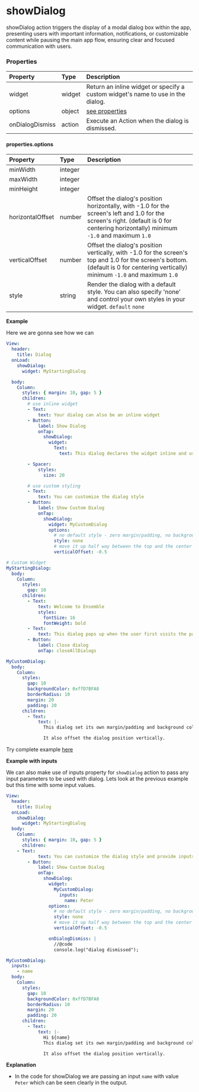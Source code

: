 # showDialog

showDialog action triggers the display of a modal dialog box within the app, presenting users with important information, notifications, or customizable content while pausing the main app flow, ensuring clear and focused communication with users.

### Properties

| Property        | Type   | Description                                                                     |
| :-------------- | :----- | :------------------------------------------------------------------------------ |
| widget          | widget | Return an inline widget or specify a custom widget's name to use in the dialog. |
| options         | object | [see properties](#propertiesoptions)                                            |
| onDialogDismiss | action | Execute an Action when the dialog is dismissed.                                 |

#### properties.options

| Property        | Type   | Description                                                                     |
| :-------------- | :----- | :------------------------------------------------------------------------------ |
| minWidth         | integer | |
| maxWidth         | integer | |
| minHeight        | integer | |
| horizontalOffset | number  | Offset the dialog's position horizontally, with -1.0 for the screen's left and 1.0 for the screen's right. (default is 0 for centering horizontally) minimum `-1.0` and maximum `1.0` |
| verticalOffset   | number  | Offset the dialog's position vertically, with -1.0 for the screen's top and 1.0 for the screen's bottom. (default is 0 for centering vertically) minimum `-1.0` and maximum `1.0`     |
| style            | string  | Render the dialog with a default style. You can also specify 'none' and control your own styles in your widget. `default` `none`                                                      |

**Example**

Here we are gonna see how we can



```yaml
View:
  header:
    title: Dialog
  onLoad:
    showDialog:
      widget: MyStartingDialog

  body:
    Column:
      styles: { margin: 10, gap: 5 }
      children:
        # use inline widget
        - Text:
            text: Your dialog can also be an inline widget
        - Button:
            label: Show Dialog
            onTap:
              showDialog:
                widget:
                  Text:
                    text: This dialog declares the widget inline and uses the default style.

        - Spacer:
            styles:
              size: 20

        # use custom styling
        - Text:
            text: You can customize the dialog style
        - Button:
            label: Show Custom Dialog
            onTap:
              showDialog:
                widget: MyCustomDialog
                options:
                  # no default style - zero margin/padding, no background color
                  style: none
                  # move it up half way between the top and the center of the screen
                  verticalOffset: -0.5

# Custom Widget
MyStartingDialog:
  body:
    Column:
      styles:
        gap: 10
      children:
        - Text:
            text: Welcome to Ensemble
            styles:
              fontSize: 16
              fontWeight: bold
        - Text:
            text: This dialog pops up when the user first visits the page.
        - Button:
            label: Close dialog
            onTap: closeAllDialogs

MyCustomDialog:
  body:
    Column:
      styles:
        gap: 10
        backgroundColor: 0xffD7BFA8
        borderRadius: 10
        margin: 20
        padding: 20
      children:
        - Text:
            text: |-
              This dialog set its own margin/padding and background color.

              It also offset the dialog position vertically.
```

Try complete example [here](https://studio.ensembleui.com/app/e24402cb-75e2-404c-866c-29e6c3dd7992/screen/HRIajN2i8bDDVTL32j8m?propertyPanelEnabled=true&instantPreviewDisabled=false&editorV2Enabled=true)


**Example with inputs**

We can also make use of inputs property for `showDialog` action to pass any input parameters to be used with dialog. Lets look at the previous example but this time with some input values.

```yaml
View:
  header:
    title: Dialog
  onLoad:
    showDialog:
      widget: MyStartingDialog
  body:
    Column:
      styles: { margin: 10, gap: 5 }
      children:
	- Text:
            text: You can customize the dialog style and provide inputs as well
        - Button:
            label: Show Custom Dialog
            onTap:
              showDialog:
                widget:
                  MyCustomDialog:
                    inputs:
                      name: Peter
                options:
                  # no default style - zero margin/padding, no background color
                  style: none
                  # move it up half way between the top and the center of the screen
                  verticalOffset: -0.5

                onDialogDismiss: |
                  //@code
                  console.log("dialog dismissed");

MyCustomDialog:
  inputs:
    - name
  body:
    Column:
      styles:
        gap: 10
        backgroundColor: 0xffD7BFA8
        borderRadius: 10
        margin: 20
        padding: 20
      children:
        - Text:
            text: |-
              Hi ${name}
              This dialog set its own margin/padding and background color.

              It also offset the dialog position vertically.
```

**Explanation**

- In the code for showDialog we are passing an input `name` with value `Peter` which can be seen clearly in the output.

